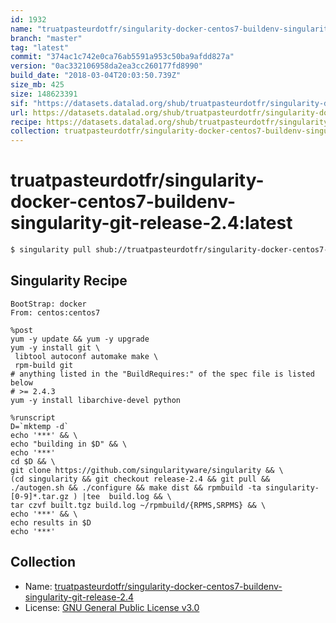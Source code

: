 ```yaml
---
id: 1932
name: "truatpasteurdotfr/singularity-docker-centos7-buildenv-singularity-git-release-2.4"
branch: "master"
tag: "latest"
commit: "374ac1c742e0ca76ab5591a953c50ba9afdd827a"
version: "0ac332106958da2ea3cc260177fd8990"
build_date: "2018-03-04T20:03:50.739Z"
size_mb: 425
size: 148623391
sif: "https://datasets.datalad.org/shub/truatpasteurdotfr/singularity-docker-centos7-buildenv-singularity-git-release-2.4/latest/2018-03-04-374ac1c7-0ac33210/0ac332106958da2ea3cc260177fd8990.simg"
url: https://datasets.datalad.org/shub/truatpasteurdotfr/singularity-docker-centos7-buildenv-singularity-git-release-2.4/latest/2018-03-04-374ac1c7-0ac33210/
recipe: https://datasets.datalad.org/shub/truatpasteurdotfr/singularity-docker-centos7-buildenv-singularity-git-release-2.4/latest/2018-03-04-374ac1c7-0ac33210/Singularity
collection: truatpasteurdotfr/singularity-docker-centos7-buildenv-singularity-git-release-2.4
---
```


# truatpasteurdotfr/singularity-docker-centos7-buildenv-singularity-git-release-2.4:latest

```bash
$ singularity pull shub://truatpasteurdotfr/singularity-docker-centos7-buildenv-singularity-git-release-2.4:latest
```

## Singularity Recipe

```singularity
BootStrap: docker
From: centos:centos7

%post
yum -y update && yum -y upgrade
yum -y install git \
 libtool autoconf automake make \
 rpm-build git
# anything listed in the "BuildRequires:" of the spec file is listed below
# >= 2.4.3
yum -y install libarchive-devel python

%runscript
D=`mktemp -d`
echo '***' && \
echo "building in $D" && \
echo '***' 
cd $D && \
git clone https://github.com/singularityware/singularity && \
(cd singularity && git checkout release-2.4 && git pull && ./autogen.sh && ./configure && make dist && rpmbuild -ta singularity-[0-9]*.tar.gz ) |tee  build.log && \
tar czvf built.tgz build.log ~/rpmbuild/{RPMS,SRPMS} && \
echo '***' && \
echo results in $D
echo '***'
```

## Collection

 - Name: [truatpasteurdotfr/singularity-docker-centos7-buildenv-singularity-git-release-2.4](https://github.com/truatpasteurdotfr/singularity-docker-centos7-buildenv-singularity-git-release-2.4)
 - License: [GNU General Public License v3.0](https://api.github.com/licenses/gpl-3.0)

